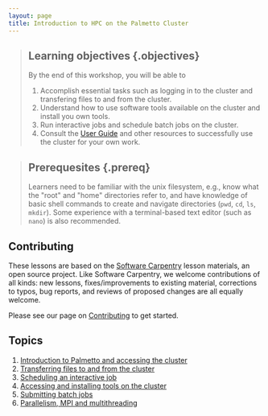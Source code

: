```yaml
---
layout: page
title: Introduction to HPC on the Palmetto Cluster
---
```


> ## Learning objectives {.objectives}
>
> By the end of this workshop, you will be able to
> 
> 1.  Accomplish essential tasks such as logging in to the cluster
>     and transfering files to and from the cluster.  
> 2.  Understand how to use software tools available on the cluster
>     and install you own tools.
> 3.  Run interactive jobs and schedule batch jobs on the cluster.
> 4.  Consult the [User Guide](http://citi.clemson.edu/palmetto/pages/userguide.html)
>     and other resources to successfully use the cluster for your own work.

> ## Prerequesites {.prereq}
> 
> Learners need to be familiar with the unix filesystem,
> e.g., know what the "root" and "home" directories refer to,
> and have knowledge of basic shell commands
> to create and navigate directories
> (`pwd`, `cd`, `ls`, `mkdir`).
> Some experience with a terminal-based text editor
> (such as `nano`) is also recommended.

## Contributing

These lessons are based on the
[Software Carpentry][swc-lessons] lesson materials,
an open source project.
Like Software Carpentry, we welcome contributions
of all kinds:
new lessons,
fixes/improvements to existing material,
corrections to typos,
bug reports,
and reviews of proposed changes are all equally welcome.

Please see our page on [Contributing][contributing]
to get started.

## Topics

1. [Introduction to Palmetto and accessing the cluster](01-intro.html)
2. [Transferring files to and from the cluster](02-transfer.html)
3. [Scheduling an interactive job](03-interactive.html)
4. [Accessing and installing tools on the cluster](04-tools.html)
5. [Submitting batch jobs](05-script.html)
6. [Parallelism, MPI and multithreading](06-parallelism.html)

[swc-lessons]: https://software-carpentry.org/lessons/
[contributing]: https://github.com/shwina/hpc-novice/blob/gh-pages/CONTRIBUTING.md 
